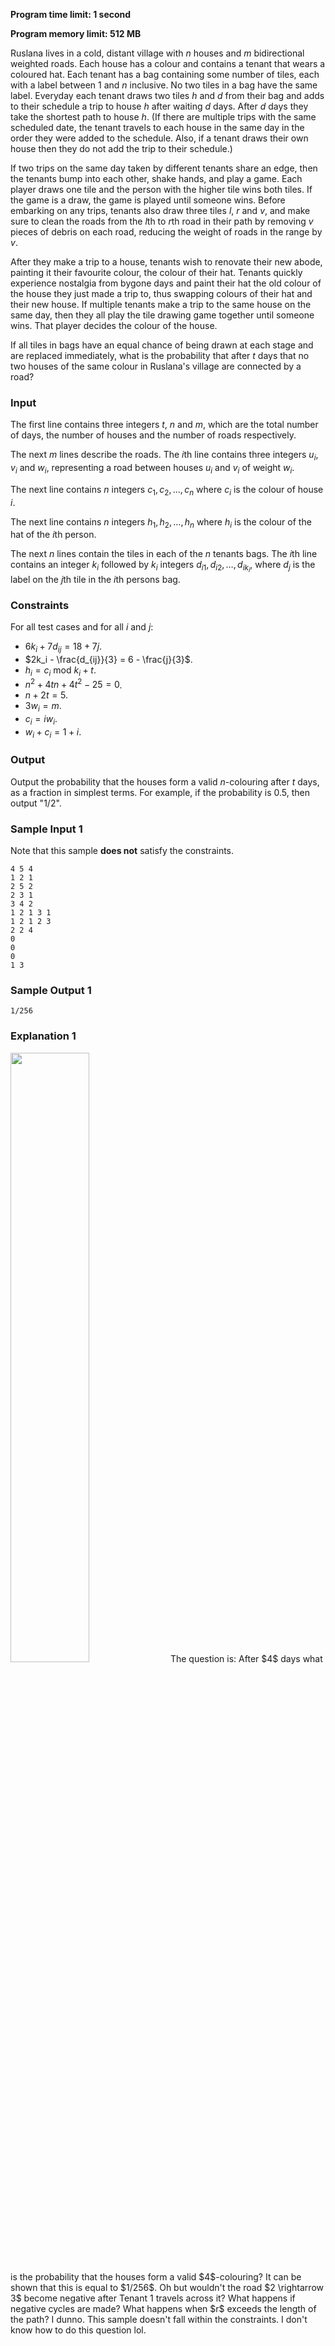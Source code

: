 **Program time limit: 1 second**

**Program memory limit: 512 MB**

Ruslana lives in a cold, distant village with $n$ houses and $m$ bidirectional weighted roads. Each house has a colour and contains a tenant that wears a coloured hat. Each tenant has a bag containing some number of tiles, each with a label between $1$ and $n$ inclusive. No two tiles in a bag have the same label. Everyday each tenant draws two tiles $h$ and $d$ from their bag and adds to their schedule a trip to house $h$ after waiting $d$ days. After $d$ days they take the shortest path to house $h$. (If there are multiple trips with the same scheduled date, the tenant travels to each house in the same day in the order they were added to the schedule. Also, if a tenant draws their own house then they do not add the trip to their schedule.)

If two trips on the same day taken by different tenants share an edge,
then the tenants bump into each other, shake hands, and play a game.
Each player draws one tile and the person with the higher tile wins both tiles. If the game is a draw, the game is played until someone wins.
Before embarking on any trips, tenants also draw three tiles $l$, $r$ and $v$, and make sure to clean the roads from the $l$th to $r$th road in their path by removing $v$ pieces of debris on each road, reducing the weight of roads in the range by $v$.

After they make a trip to a house, tenants wish to renovate their new abode,
painting it their favourite colour, the colour of their hat. Tenants quickly experience nostalgia from bygone days and paint their hat the old colour of the house they just made a trip to, thus swapping colours of their hat and their new house. If multiple tenants make a trip to the same house on the same day, then they all play the tile drawing game together until someone wins. That player decides the colour of the house.

If all tiles in bags have an equal chance of being drawn at each stage and are replaced immediately, what is the probability that after $t$ days that no two houses of the same colour in Ruslana's village are connected by a road?

### Input
The first line contains three integers $t$, $n$ and $m$, which are the total number of days, the number of houses and the number of roads respectively.

The next $m$ lines describe the roads. The $i$th line contains three integers $u_i$, $v_i$ and $w_i$, representing a road between houses $u_i$ and $v_i$ of weight $w_i$.

The next line contains $n$ integers $c_1, c_2, \ldots, c_n$ where $c_i$ is the colour of house $i$. 

The next line contains $n$ integers $h_1, h_2, \ldots, h_n$ where $h_i$ is the colour of the hat of the $i$th person. 

The next $n$ lines contain the tiles in each of the $n$ tenants bags. 
The $i$th line contains an integer $k_i$ followed by $k_i$ integers $d_{i1}, d_{i2}, \ldots, d_{ik_i}$, where $d_j$ is the label on the $j$th tile in the $i$th persons bag.

### Constraints
For all test cases and for all $i$ and $j$:
- $6k_i + 7d_{ij} = 18 + 7j$.
- $2k_i - \frac{d_{ij}}{3} = 6 - \frac{j}{3}$.
- $h_i = c_i \text{ mod } k_i + t$.
- $n^2 + 4tn + 4t^2 - 25 = 0$.
- $n + 2t = 5$.
- $3w_i = m$.
- $c_i = iw_i$.
- $w_i + c_i = 1 + i$.

### Output
Output the probability that the houses form a valid $n$-colouring after $t$ days, as a fraction in simplest terms. For example, if the probability is 0.5, then output "1/2". 

### Sample Input 1
Note that this sample **does not** satisfy the constraints.

```
4 5 4
1 2 1
2 5 2
2 3 1
3 4 2
1 2 1 3 1
1 2 1 2 3
2 2 4
0
0
0
1 3
```

### Sample Output 1
```
1/256
```

### Explanation 1
<img src="/static/ruslana-sample-1.png" width=50%> 
The question is: After $4$ days what is the probability that the houses form a valid $4$-colouring? It can be shown that this is equal to $1/256$. Oh but wouldn't the road $2 \rightarrow 3$ become negative after Tenant 1 travels across it? What happens if negative cycles are made? What happens when $r$ exceeds the length of the path? I dunno. This sample doesn't fall within the constraints. I don't know how to do this question lol.
